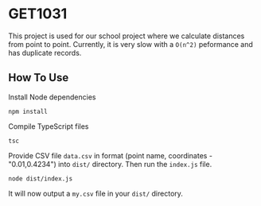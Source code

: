 # GET1031

This project is used for our school project where we calculate distances from point to point. Currently, it is very slow with a `O(n^2)` peformance and has duplicate records.

## How To Use

Install Node dependencies
```
npm install
```

Compile TypeScript files
```
tsc
```

Provide CSV file `data.csv` in format (point name, coordinates - "0.01,0.4234") into `dist/` directory. Then run the `index.js` file.
```
node dist/index.js
```

It will now output a `my.csv` file in your `dist/` directory.

